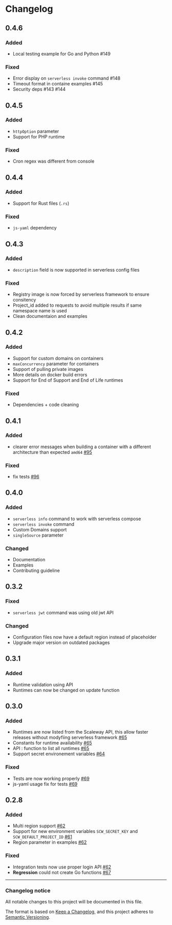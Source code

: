 # Changelog

## 0.4.6
### Added
- Local testing example for Go and Python #149
### Fixed
- Error display on `serverless invoke` command #148
- Timeout format in containe examples #145
- Security deps #143 #144

## 0.4.5
### Added
- `httpOption` parameter
- Support for PHP runtime
### Fixed
- Cron regex was different from console

## 0.4.4
### Added
- Support for Rust files (`.rs`)
### Fixed
- `js-yaml` dependency

## O.4.3
### Added
- `description` field is now supported in serverless config files

### Fixed
- Registry image is now forced by serverless framework to ensure consitency
- Project_id added to requests to avoid multiple results if same namespace name is used
- Clean documentaion and examples
## 0.4.2
### Added
- Support for custom domains on containers
- `maxConcurrency` parameter for containers
- Support of pulling private images
- More details on docker build errors
- Support for End of Support and End of Life runtimes

### Fixed
- Dependencies + code cleaning

## 0.4.1

### Added

- clearer error messages when building a container with a different architecture than expected `amd64` [#95](https://github.com/scaleway/serverless-scaleway-functions/pull/95)

### Fixed

- fix tests [#96](https://github.com/scaleway/serverless-scaleway-functions/pull/96)

## 0.4.0
### Added
- `serverless info` command to work with serverless compose
- `serverless invoke` command
- Custom Domains support
- `singleSource` parameter
### Changed
- Documentation
- Examples
- Contributing guideline

## 0.3.2
### Fixed

- `serverless jwt` command was using old jwt API
### Changed

- Configuration files now have a default region instead of placeholder
- Upgrade major version on outdated packages

## 0.3.1

### Added

- Runtime validation using API
- Runtimes can now be changed on update function

## 0.3.0

### Added

- Runtimes are now listed from the Scaleway API, this allow faster releases without modyfiing serverless framework [#65](https://github.com/scaleway/serverless-scaleway-functions/pull/65)
- Constants for runtime availability [#65](https://github.com/scaleway/serverless-scaleway-functions/pull/65)
- API : function to list all runtimes [#65](https://github.com/scaleway/serverless-scaleway-functions/pull/65)
- Support secret environement variables [#64](https://github.com/scaleway/serverless-scaleway-functions/pull/64)

### Fixed

- Tests are now working properly [#69](https://github.com/scaleway/serverless-scaleway-functions/pull/69)
- js-yaml usage fix for tests [#69](https://github.com/scaleway/serverless-scaleway-functions/pull/69)

## 0.2.8

### Added

- Multi region support [#62](https://github.com/scaleway/serverless-scaleway-functions/pull/62)
- Support for new environment variables `SCW_SECRET_KEY` and `SCW_DEFAULT_PROJECT_ID` [#61](https://github.com/scaleway/serverless-scaleway-functions/pull/61)
- Region parameter in examples [#62](https://github.com/scaleway/serverless-scaleway-functions/pull/62)

### Fixed

- Integration tests now use proper login API [#62](https://github.com/scaleway/serverless-scaleway-functions/pull/62)
- **Regression** could not create Go functions [#67](https://github.com/scaleway/serverless-scaleway-functions/pull/67)

---

### Changelog notice

All notable changes to this project will be documented in this file.

The format is based on [Keep a Changelog](https://keepachangelog.com/en/1.0.0/),
and this project adheres to [Semantic Versioning](https://semver.org/spec/v2.0.0.html).
